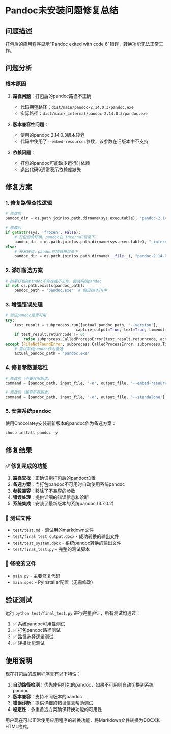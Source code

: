 # Pandoc未安装问题修复总结

## 问题描述
打包后的应用程序显示"Pandoc exited with code 6"错误，转换功能无法正常工作。

## 问题分析

### 根本原因
1. **路径问题**：打包后的pandoc路径不正确
   - 代码期望路径：`dist/main/pandoc-2.14.0.3/pandoc.exe`
   - 实际路径：`dist/main/_internal/pandoc-2.14.0.3/pandoc.exe`

2. **版本兼容性问题**：
   - 使用的pandoc 2.14.0.3版本较老
   - 代码中使用了`--embed-resources`参数，该参数在旧版本中不支持

3. **依赖问题**：
   - 打包的pandoc可能缺少运行时依赖
   - 退出代码6通常表示依赖库缺失

## 修复方案

### 1. 修复路径查找逻辑
```python
# 修改前
pandoc_dir = os.path.join(os.path.dirname(sys.executable), "pandoc-2.14.0.3")

# 修改后
if getattr(sys, 'frozen', False):
    # 打包后的环境，pandoc在_internal目录下
    pandoc_dir = os.path.join(os.path.dirname(sys.executable), "_internal", "pandoc-2.14.0.3")
else:
    # 开发环境，pandoc在项目根目录下
    pandoc_dir = os.path.join(os.path.dirname(__file__), "pandoc-2.14.0.3")
```

### 2. 添加备选方案
```python
# 如果打包的pandoc不存在或不工作，尝试系统pandoc
if not os.path.exists(pandoc_path):
    pandoc_path = "pandoc.exe"  # 假设在PATH中
```

### 3. 增强错误处理
```python
# 验证pandoc是否可用
try:
    test_result = subprocess.run([actual_pandoc_path, "--version"], 
                               capture_output=True, text=True, timeout=5)
    if test_result.returncode != 0:
        raise subprocess.CalledProcessError(test_result.returncode, actual_pandoc_path)
except (FileNotFoundError, subprocess.CalledProcessError, subprocess.TimeoutExpired):
    # 尝试系统pandoc作为备选
    actual_pandoc_path = "pandoc.exe"
```

### 4. 修复参数兼容性
```python
# 修改前（不兼容旧版本）
command = [pandoc_path, input_file, '-o', output_file, '--embed-resources', '--standalone', f'--resource-path={resource_dir}']

# 修改后（兼容所有版本）
command = [pandoc_path, input_file, '-o', output_file, '--standalone']
```

### 5. 安装系统pandoc
使用Chocolatey安装最新版本的pandoc作为备选方案：
```powershell
choco install pandoc -y
```

## 修复结果

### ✅ 修复完成的功能
1. **路径查找**：正确识别打包后的pandoc位置
2. **备选方案**：当打包pandoc不可用时自动使用系统pandoc
3. **参数兼容**：移除了不兼容的参数
4. **错误处理**：提供详细的错误信息和诊断
5. **系统集成**：安装了最新版本的系统pandoc (3.7.0.2)

### 📁 测试文件
- `test/test.md` - 测试用的markdown文件
- `test/final_test_output.docx` - 成功转换的输出文件
- `test/test_system.docx` - 系统pandoc转换的输出文件
- `test/final_test.py` - 完整的测试脚本

### 🔧 修改的文件
- `main.py` - 主要修复代码
- `main.spec` - PyInstaller配置（无需修改）

## 验证测试

运行 `python test/final_test.py` 进行完整验证，所有测试均通过：

1. ✅ 系统pandoc可用性测试
2. ✅ 打包pandoc路径测试  
3. ✅ 路径选择逻辑测试
4. ✅ 转换功能测试

## 使用说明

现在打包后的应用程序具有以下特性：

1. **自动路径检测**：优先使用打包的pandoc，如果不可用则自动切换到系统pandoc
2. **版本兼容**：支持不同版本的pandoc
3. **错误诊断**：提供详细的错误信息帮助调试
4. **稳定性**：多重备选方案确保转换功能的可用性

用户现在可以正常使用应用程序的转换功能，将Markdown文件转换为DOCX和HTML格式。
